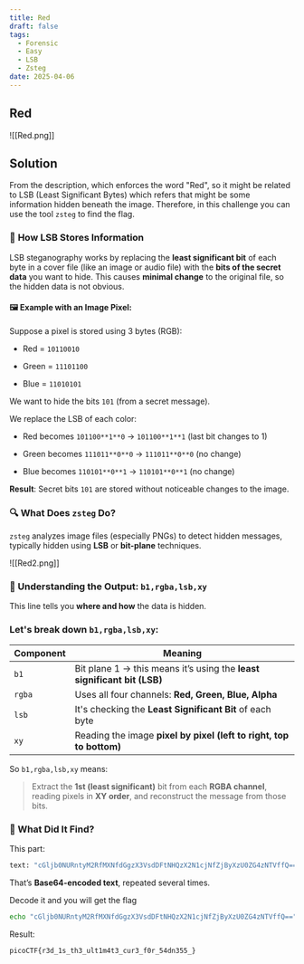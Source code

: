 ```yaml
---
title: Red
draft: false
tags:
  - Forensic
  - Easy
  - LSB
  - Zsteg
date: 2025-04-06
---
```

## Red
![[Red.png]]


## Solution
From the description, which enforces the word "Red", so it might be related to LSB (Least Significant Bytes) which refers that might be some information hidden beneath the image. Therefore, in this challenge you can use the tool `zsteg` to find the flag.

### 💾 **How LSB Stores Information**

LSB steganography works by replacing the **least significant bit** of each byte in a cover file (like an image or audio file) with the **bits of the secret data** you want to hide. This causes **minimal change** to the original file, so the hidden data is not obvious.

#### 🖼 Example with an Image Pixel:

Suppose a pixel is stored using 3 bytes (RGB):

- Red = `10110010`
    
- Green = `11101100`
    
- Blue = `11010101`

We want to hide the bits `101` (from a secret message).

We replace the LSB of each color:

- Red becomes `101100**1**0` → `101100**1**1` (last bit changes to 1)
    
- Green becomes `111011**0**0` → `111011**0**0` (no change)
    
- Blue becomes `110101**0**1` → `110101**0**1` (no change)
    

**Result**: Secret bits `101` are stored without noticeable changes to the image.

### 🔍 What Does `zsteg` Do?

`zsteg` analyzes image files (especially PNGs) to detect hidden messages, typically hidden using **LSB** or **bit-plane** techniques.

![[Red2.png]]

### 📘 Understanding the Output: `b1,rgba,lsb,xy`

This line tells you **where and how** the data is hidden.

### Let's break down `b1,rgba,lsb,xy`:

|Component|Meaning|
|---|---|
|`b1`|Bit plane 1 → this means it’s using the **least significant bit (LSB)**|
|`rgba`|Uses all four channels: **Red, Green, Blue, Alpha**|
|`lsb`|It's checking the **Least Significant Bit** of each byte|
|`xy`|Reading the image **pixel by pixel (left to right, top to bottom)**|

So `b1,rgba,lsb,xy` means:

> Extract the **1st (least significant)** bit from each **RGBA channel**, reading pixels in **XY order**, and reconstruct the message from those bits.


### 🧠 What Did It Find?

This part:
```bash
text: "cGljb0NURntyM2RfMXNfdGgzX3VsdDFtNHQzX2N1cjNfZjByXzU0ZG4zNTVffQ=="
```
That’s **Base64-encoded text**, repeated several times.

Decode it and you will get the flag

```bash
echo "cGljb0NURntyM2RfMXNfdGgzX3VsdDFtNHQzX2N1cjNfZjByXzU0ZG4zNTVffQ==" | base64 -d
```

Result:
```text
picoCTF{r3d_1s_th3_ult1m4t3_cur3_f0r_54dn355_} 
```